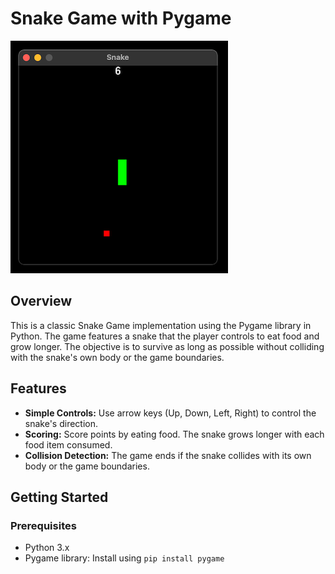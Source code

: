 # Snake Game with Pygame

![App's In Game Screen](Snake_Game_Images/In%20Game%20Screen.png)  

## Overview

This is a classic Snake Game implementation using the Pygame library in Python. The game features a snake that the player controls to eat food and grow longer. The objective is to survive as long as possible without colliding with the snake's own body or the game boundaries.

## Features

- **Simple Controls:** Use arrow keys (Up, Down, Left, Right) to control the snake's direction.
- **Scoring:** Score points by eating food. The snake grows longer with each food item consumed.
- **Collision Detection:** The game ends if the snake collides with its own body or the game boundaries.

## Getting Started

### Prerequisites

- Python 3.x
- Pygame library: Install using `pip install pygame`


